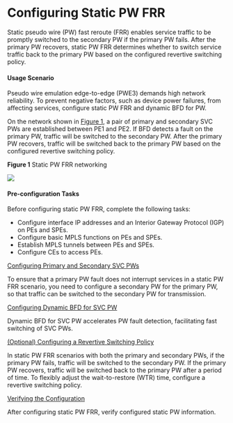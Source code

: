 Configuring Static PW FRR
=========================

Static pseudo wire (PW) fast reroute (FRR) enables service
traffic to be promptly switched to the secondary PW if the primary
PW fails. After the primary PW recovers, static PW FRR determines
whether to switch service traffic back to the primary PW based on
the configured revertive switching policy.

#### Usage Scenario

Pseudo wire emulation edge-to-edge
(PWE3) demands high network reliability. To prevent negative factors,
such as device power failures, from affecting services, configure
static PW FRR and dynamic BFD for PW.

On the network shown
in [Figure 1](#EN-US_TASK_0172369856__fig_dc_vrp_vpws_cfg_604801), a pair of primary
and secondary SVC PWs are established between PE1 and PE2. If BFD
detects a fault on the primary PW, traffic will be switched to the
secondary PW. After the primary PW recovers, traffic will be switched
back to the primary PW based on the configured revertive switching
policy.

**Figure 1** Static PW FRR networking
  
![](images/fig_dc_vrp_vpws_cfg_604801.png)  



#### Pre-configuration Tasks

Before configuring
static PW FRR, complete the following tasks:

* Configure interface IP addresses and an Interior Gateway Protocol
  (IGP) on PEs and SPEs.
* Configure basic MPLS functions on PEs and SPEs.
* Establish MPLS tunnels between PEs and SPEs.
* Configure CEs to access PEs.


[Configuring Primary and Secondary SVC PWs](../../../../software/nev8r10_vrpv8r16/user/vrp/dc_vrp_vpws_cfg_6049.html)

To ensure that a primary PW fault does not interrupt services in a static PW FRR scenario, you need to configure a secondary PW for the primary PW, so that traffic can be switched to the secondary PW for transmission.

[Configuring Dynamic BFD for SVC PW](../../../../software/nev8r10_vrpv8r16/user/vrp/dc_vrp_vpws_cfg_6050.html)

Dynamic BFD for SVC PW accelerates PW fault detection, facilitating fast switching of SVC PWs.

[(Optional) Configuring a Revertive Switching Policy](../../../../software/nev8r10_vrpv8r16/user/vrp/dc_vrp_vpws_cfg_6051.html)

In static PW FRR scenarios with both the primary and secondary PWs, if the primary PW fails, traffic will be switched to the secondary PW. If the primary PW recovers, traffic will be switched back to the primary PW after a period of time. To flexibly adjust the wait-to-restore (WTR) time, configure a revertive switching policy.

[Verifying the Configuration](../../../../software/nev8r10_vrpv8r16/user/vrp/dc_vrp_vpws_cfg_6052.html)

After configuring static PW FRR, verify configured static PW information.